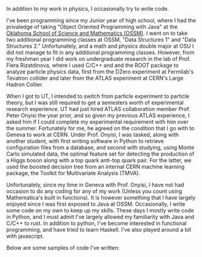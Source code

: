 
In addition to my work in physics, I occasionally try to write code.

I've been programming since my Junior year of high school, where I had the privaledge of taking "Object Oriented Programming with Java" at the [Oklahoma School of Science and Mathematics (OSSM)](https://www.ossm.edu/). I went on to take two additional programming classes at OSSM, "Data Structures 1" and "Data Structures 2." Unfortunately, and a math and physics double major at OSU I did not manage to fit in any additional programming classes. However, from my freshman year I did work on undergraduate research in the lab of Prof. Flera Rizatdinova, where I used C/C++ and and the ROOT package to analyze particle physics data, first from the DZero experiment at Fermilab's Tevatron collider and later from the ATLAS experiment at CERN's Large Hadron Collier.  

When I got to UT, I intended to switch from particle experiment to particle theory, but I was still required to get a semesters worth of experimental research experience. UT had just hired ATLAS collaboration member Prof. Peter Onyisi the year prior, and so given my previous ATLAS experience, I asked him if I could complete my experimental requirement with him over the summer. Fortunately for me, he agreed on the condition that I go with to Geneva to work at CERN. Under Prof. Onyisi, I was tasked, along with another student, with first writing software in Python to retrieve configuration files from a database, and second with studying, using Monte Carlo simulated data, the optimal feature set for detecting the production of a Higgs boson along with a top quark anti-top quark pair. For the latter, we used the boosted decision tree from an internal CERN machine learning package, the Toolkit for Multivariate Analysis (TMVA).

Unfortunately, since my time in Geneva with Prof. Onyisi, I have not had occasion to do any coding for any of my work (Unless you count using Mathematica's built in functions). It is however something that I have largely enjoyed since I was first exposed to Java at OSSM. Occasionally, I write some code on my own to keep up my skills. These days I mostly write code in Python, and I must admit I've largely allowed my familiarity with Java and C/C++ to rust. In addition to python, I've become interested in functional programming, and have tried to learn Haskell. I've  also played around a bit with javascript.

Below are some samples of code I've written:
